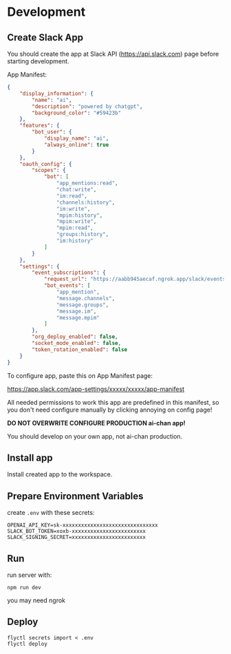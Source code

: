 # Development
## Create Slack App
You should create the app at Slack API (https://api.slack.com) page before starting development.

App Manifest:

```json
{
    "display_information": {
        "name": "ai",
        "description": "powered by chatgpt",
        "background_color": "#59423b"
    },
    "features": {
        "bot_user": {
            "display_name": "ai",
            "always_online": true
        }
    },
    "oauth_config": {
        "scopes": {
            "bot": [
                "app_mentions:read",
                "chat:write",
                "im:read",
                "channels:history",
                "im:write",
                "mpim:history",
                "mpim:write",
                "mpim:read",
                "groups:history",
                "im:history"
            ]
        }
    },
    "settings": {
        "event_subscriptions": {
            "request_url": "https://aabb945aecaf.ngrok.app/slack/events",
            "bot_events": [
                "app_mention",
                "message.channels",
                "message.groups",
                "message.im",
                "message.mpim"
            ]
        },
        "org_deploy_enabled": false,
        "socket_mode_enabled": false,
        "token_rotation_enabled": false
    }
}
```

To configure app, paste this on App Manifest page:

https://app.slack.com/app-settings/xxxxx/xxxxx/app-manifest

All needed permissions to work this app are predefined in this manifest, so you don't need configure manually by clicking annoying on config page!

**DO NOT OVERWRITE CONFIGURE PRODUCTION ai-chan app!**

You should develop on your own app, not ai-chan production.

## Install app
Install created app to the workspace.

## Prepare Environment Variables
create `.env` with these secrets:

```
OPENAI_API_KEY=sk-xxxxxxxxxxxxxxxxxxxxxxxxxxxxxxx
SLACK_BOT_TOKEN=xoxb-xxxxxxxxxxxxxxxxxxxxxxxx
SLACK_SIGNING_SECRET=xxxxxxxxxxxxxxxxxxxxxxxx
```

## Run
run server with:
```
npm run dev
```

you may need ngrok

## Deploy
```
flyctl secrets import < .env
flyctl deploy
```
